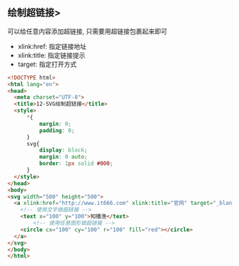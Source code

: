 ## 绘制超链接> 

可以给任意内容添加超链接, 只需要用超链接包裹起来即可

- xlink:href: 指定链接地址
- xlink:title: 指定链接提示
- target: 指定打开方式

~~~~HTML
<!DOCTYPE html>
<html lang="en">
<head>
  <meta charset="UTF-8">
  <title>12-SVG绘制超链接</title>
  <style>
      *{
          margin: 0;
          padding: 0;
      }
      svg{
          display: block;
          margin: 0 auto;
          border: 1px solid #000;
      }
  </style>
</head>
<body>
<svg width="500" height="500">
  <a xlink:href="http://www.it666.com" xlink:title="官网" target="_blank">
	<!-- 使用文字做超链接 -->
    <text x="100" y="100">知播渔</text>
		<!-- 使用任意图形做超链接 -->
    <circle cx="100" cy="100" r="100" fill="red"></circle>
  </a>
</svg>
</body>
</html>
~~~~


